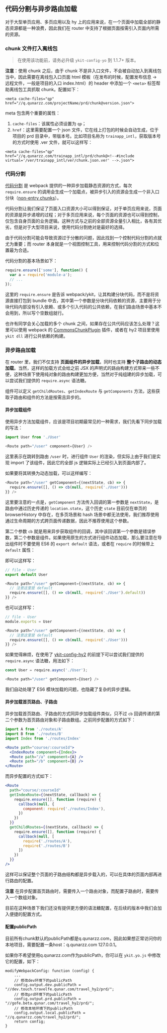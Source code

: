 ## 代码分割与异步路由加载

对于大型单页应用、多页应用以及 hy 上的应用来说，在一个页面中加载全部的静态资源都是一种浪费，因此我们在 router 中支持了根据页面按需引入页面内所需的资源。

### chunk 文件打入离线包

> 在使用该功能前，请务必升级 `ykit-config-yo` 到 1.1.7+ 版本。

**注意**：使用 chunk 之后，由于 chunk 不是非入口文件，不会被自动加入到离线包当中，因此需要在离线包入口页面 html 模板（在发布的时候，配置发布信息 -> 远程文件，一般是项目的入口 index.html）的 header 中添加一个 `<meta>` 标签帮助离线包工具抓取 chunk。配置如下：

```
<meta cache-files="qp" href="//q.qunarzz.com/projectName/prd/chunk@version.json">
```

meta 包含两个重要的属性：

1. `cache-files`：该属性必须设置为 `qp`；
2. `href`：这里需要配置一个 json 文件，它在线上打包的时候会自动生成，位于项目的 prd 目录中，带版本号。比如项目名称为 `trainapp_intl`，获取版本号的方式时使用 .ver 文件，就可以这样写：

```
<meta cache-files="qp" href="//q.qunarzz.com/trainapp_intl/prd/chunk@<!--#include virtual='/ver/trainapp_intl/ver/chunk.json.ver' -->.json">
```

### 代码分割

[代码分割](http://webpack.github.io/docs/code-splitting.html) 是 webpack 提供的一种异步加载静态资源的方式，每次 `require.ensure` 的调用会生成一个加载点，被异步引入的资源会生成一个非入口分块（[non-entry chunks](http://webpack.github.io/docs/code-splitting.html#initial-chunk)）。

代码分割让我们保证了页面入口资源大小可以得到保证，对于单页应用来说，页面的资源是异步递增的过程；对于多页应用来说，每个页面的资源也可以得到控制，仅包含自身页面的业务逻辑。这种方式与之前的全部资源全量引入相比，各有其优劣，但是对于大型项目来说，使用代码分割绝对是最好的选择。

由于代码分割可能会导致资源过于分散的问题，因此找到一个控制代码分割的点就尤为重要；而 router 本身就是一个视图控制工具，用来控制代码分割的方式和位置最为合适。

代码分割的基本场景如下：

```js
require.ensure(['some'], function() {
  var a = require('module-a');
  // ...
});
```

这里的 `require.ensure` 是告诉 webpack/ykit，让其构建分块代码，而不是将资源直接打包到 bundle 中去，其中第一个参数是分块代码依赖的资源，主要用于分块代码内部没有引入依赖、或多个引入代码的公共依赖，在我们路由场景中基本不会用到，所以写个空数组就行。

也许有同学会关心加载的多个 chunk 之间，如果存在公共代码应该怎么处理？这里可以使用 webpack 的 [CommonsChunkPlugin](http://webpack.github.io/docs/list-of-plugins.html#commonschunkplugin) 插件，或者在 hy2 项目里使用 `ykit dll` 进行公共依赖的构建。

### 异步路由加载

在 router 里，我们不仅支持 **页面组件的异步加载**，同时也支持 **整个子路由的动态加载**。当然，这样的加载方式会给之前 JSX 的声明式的路由构建方式带来一些不便，这种场景下使用纯对象的路由构建更加方便，当然对于纯组建的异步加载，可以尝试我们提供的 `require.async` 语法糖。

组件可以定义 `getChildRoutes`、`getIndexRoute` 与 `getComponents` 方法，这些获取子路由和组件的方法是按需且异步的。

#### 异步加载组件

使用异步方法加载组件，应该是项目初期最常见的一种需求，我们先看下同步加载的写法：

```js
import User from './User'

<Route path="/user" component={User} />
```

这里表示在跳转到路由 `/user` 时，进行组件 `User` 的渲染，但实际上由于我们是实现 import 了该组件，因此它的全部 js 逻辑实际上已经引入到页面内部了。

如果要将其转换为动态加载，可以这样编写：

```js
<Route path="/user" getComponent={(nextState, cb) => {
  require.ensure([], () => cb(null, require('./User')))
}} />
```

这里要注意的一点是，`getComponent` 方法传入回调的第一参数是 `nextState`，是路由中通过历史传递的 `location.state`，这个历史 `state` 目前仅在单页的 browserHistory 中存在，在多页场景和 hash 场景中都无法使用，我们推荐使用通过生命周期的方式跨页面传递数据，因此不推荐使用这个参数。

第二个参数 `cb` 就是用来异步获取组件的回调，其中该回调第一个参数是错误参数，第二个参数是组件。如果使用原生的方式进行组件动态加载，那么要注意在导出组件时不要使用 ES6 的 `export default` 语法，或者在 `require` 的时候带上 `default` 属性：

即可以这样写：

```js
// file - User
export default User

<Route path="/user" getComponent={(nextState, cb) => {
  // 注意这里是 default
  require.ensure([], () => cb(null, require('./User').default))
}} />
```

也可以这样写：

```js
// file - User
module.exports = User

<Route path="/user" getComponent={(nextState, cb) => {
  // 注意这里是 default
  require.ensure([], () => cb(null, require('./User')))
}} />
```

如果觉得麻烦，在使用了 [ykit-config-hy2](http://npm.corp.qunar.com/package/@qnpm/ykit-config-hy2) 的前提下可以尝试我们提供的 `require.async` 语法糖，用法如下：

```js
const User = require.async('./User');

<Route path="/user" getComponent={User} />
```

我们自动处理了 ES6 模块加载的问题，也隐藏了复杂的异步逻辑。

#### 异步加载首页路由、子路由

异步加载首页路由、子路由的方式同异步加载组件类似，只不过 `cb` 回调传递的第二个参数为首页路由对象和子路由数组。之前同步配置的方式如下：

```jsx
import A from './routes/A'
import B from './routes/B'
import Index from './routes/Index'

<Route path="course/:courseId">
  <IndexRoute component={Index}>
  <Route path="/a" component={A} />
  <Route path="/b" component={B} />
</Route>
```

而异步配置的方式如下：

```jsx
<Route
  path="course/:courseId"
  getIndexRoute={(nextState, callback) => {
    require.ensure([], function (require) {
      callback(null, {
        component: require('./routes/Index'),
      })
    })
  }}
  getChildRoutes={(nextState, callback) => {
    require.ensure([], function (require) {
      callback(null, [
        require('./routes/A'),
        require('./routes/B')
      ])
    })
  }}
/>
```

这样可以保证整个页面的子路由结构都是异步载入的，可以在具体的页面内部再进行路由的配置。

**注意** 在异步配置首页路由时，需要传入一个路由对象，而配置子路由时，需要传入一个数组对象。

目前在这种场景下我们还没有提供更方便的语法糖配置，在后续的版本中我们会加入便捷的配置方式。

#### 配置publicPath

目前所有chunk默认的publicPath都是q.qunarzz.com，因此如果想正常访问你的本地项目，需要配置一条host：q.qunarzz.com 127.0.0.1。

如果你不希望使用q.qunarzz.com作为publicPath，你可以在 `ykit.yo.js` 中修改它的配置，如下：

```
modifyWebpackConfig: function (config) {
    ...
    // 修改dev环境下的publicPath
    config.output.dev.publicPath = "//dev.touch.travelfe.qunar.com/travel_hy2/prd/";
    // 修改prd环境下的publicPath
    config.output.prd.publicPath = "//gofe.beta.qunar.com/travel_hy2/prd/";
    // 修改本地环境下的publicPath
    config.output.local.publicPath = "//q.qunarzz.com/travel_hy2/prd/";
    return config;
}
```
